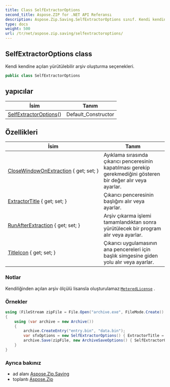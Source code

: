 ```yaml
---
title: Class SelfExtractorOptions
second_title: Aspose.ZIP for .NET API Referansı
description: Aspose.Zip.Saving.SelfExtractorOptions sınıf. Kendi kendine açılan yürütülebilir arşiv oluşturma seçenekleri.
type: docs
weight: 500
url: /tr/net/aspose.zip.saving/selfextractoroptions/
---
```

## SelfExtractorOptions class

Kendi kendine açılan yürütülebilir arşiv oluşturma seçenekleri.

```csharp
public class SelfExtractorOptions
```

## yapıcılar

| İsim | Tanım |
| --- | --- |
| [SelfExtractorOptions](selfextractoroptions/)() | Default_Constructor |

## Özellikleri

| İsim | Tanım |
| --- | --- |
| [CloseWindowOnExtraction](../../aspose.zip.saving/selfextractoroptions/closewindowonextraction/) { get; set; } | Ayıklama sırasında çıkarıcı penceresinin kapatılması gerekip gerekmediğini gösteren bir değer alır veya ayarlar. |
| [ExtractorTitle](../../aspose.zip.saving/selfextractoroptions/extractortitle/) { get; set; } | Çıkarıcı penceresinin başlığını alır veya ayarlar. |
| [RunAfterExtraction](../../aspose.zip.saving/selfextractoroptions/runafterextraction/) { get; set; } | Arşiv çıkarma işlemi tamamlandıktan sonra yürütülecek bir program alır veya ayarlar. |
| [TitleIcon](../../aspose.zip.saving/selfextractoroptions/titleicon/) { get; set; } | Çıkarıcı uygulamasının ana pencereleri için başlık simgesine giden yolu alır veya ayarlar. |

### Notlar

Kendiliğinden açılan arşiv ölçülü lisansla oluşturulamaz:[`MeteredLicense`](../../aspose.zip/meteredlicense/) .

### Örnekler

```csharp
using (FileStream zipFile = File.Open("archive.exe", FileMode.Create))
{
    using (var archive = new Archive())
    {
        archive.CreateEntry("entry.bin", "data.bin");
        var sfxOptions = new SelfExtractorOptions() { ExtractorTitle = "Extractor", CloseWindowOnExtraction = true, TitleIcon = "C:\pictorgam.ico" };
        archive.Save(zipFile, new ArchiveSaveOptions() { SelfExtractorOptions = sfxOptions });
    }
}
```

### Ayrıca bakınız

* ad alanı [Aspose.Zip.Saving](../../aspose.zip.saving/)
* toplantı [Aspose.Zip](../../)


